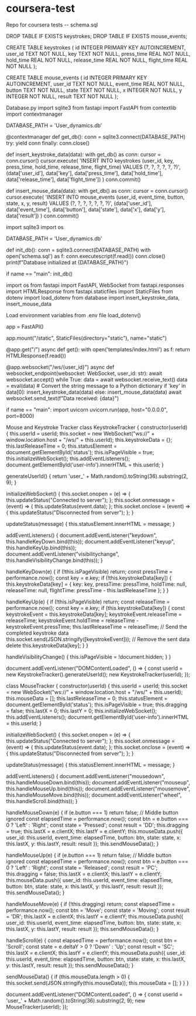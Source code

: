 # coursera-test
Repo for coursera tests
-- schema.sql

DROP TABLE IF EXISTS keystrokes;
DROP TABLE IF EXISTS mouse_events;

CREATE TABLE keystrokes (
id INTEGER PRIMARY KEY AUTOINCREMENT,
user_id TEXT NOT NULL,
key TEXT NOT NULL,
press_time REAL NOT NULL,
hold_time REAL NOT NULL,
release_time REAL NOT NULL,
flight_time REAL NOT NULL
);

CREATE TABLE mouse_events (
id INTEGER PRIMARY KEY AUTOINCREMENT,
user_id TEXT NOT NULL,
event_time REAL NOT NULL,
button TEXT NOT NULL,
state TEXT NOT NULL,
x INTEGER NOT NULL,
y INTEGER NOT NULL,
result TEXT NOT NULL
);

Database.py
import sqlite3
from fastapi import FastAPI
from contextlib import contextmanager

DATABASE_PATH = 'User_dynamics.db'

@contextmanager
def get_db():
conn = sqlite3.connect(DATABASE_PATH)
try:
yield conn
finally:
conn.close()

def insert_keystroke_data(data):
with get_db() as conn:
cursor = conn.cursor()
cursor.execute(
'INSERT INTO keystrokes (user_id, key, press_time, hold_time, release_time, flight_time) VALUES (?, ?, ?, ?, ?, ?)',
(data['user_id'], data['key'], data['press_time'], data['hold_time'], data['release_time'], data['flight_time'])
)
conn.commit()

def insert_mouse_data(data):
with get_db() as conn:
cursor = conn.cursor()
cursor.execute(
'INSERT INTO mouse_events (user_id, event_time, button, state, x, y, result) VALUES (?, ?, ?, ?, ?, ?, ?)',
(data['user_id'], data['event_time'], data['button'], data['state'], data['x'], data['y'], data['result'])
)
conn.commit()

import sqlite3
import os

DATABASE_PATH = 'User_dynamics.db'

def init_db():
conn = sqlite3.connect(DATABASE_PATH)
with open('schema.sql') as f:
conn.executescript(f.read())
conn.close()
print(f"Database initialized at {DATABASE_PATH}")

if name == "main":
init_db()

import os
from fastapi import FastAPI, WebSocket
from fastapi.responses import HTMLResponse
from fastapi.staticfiles import StaticFiles
from dotenv import load_dotenv
from database import insert_keystroke_data, insert_mouse_data

Load environment variables from .env file
load_dotenv()

app = FastAPI()

app.mount("/static", StaticFiles(directory="static"), name="static")

@app.get("/")
async def get():
with open('templates/index.html') as f:
return HTMLResponse(f.read())

@app.websocket("/ws/{user_id}")
async def websocket_endpoint(websocket: WebSocket, user_id: str):
await websocket.accept()
while True:
data = await websocket.receive_text()
data = eval(data) # Convert the string message to a Python dictionary
if 'key' in data[0]:
insert_keystroke_data(data)
else:
insert_mouse_data(data)
await websocket.send_text(f"Data received: {data}")

if name == "main":
import uvicorn
uvicorn.run(app, host="0.0.0.0", port=8000)

<title>Mouse and Keystroke Tracker</title> <script type="text/javascript" src="/static/js/keystroke_tracker.js"></script> <script type="text/javascript" src="/static/js/mouse_tracker.js"></script>
Mouse and Keystroke Tracker
class KeystrokeTracker {
constructor(userId) {
this.userId = userId;
this.socket = new WebSocket("ws://" + window.location.host + "/ws/" + this.userId);
this.keystrokeData = {};
this.lastReleaseTime = 0;
this.statusElement = document.getElementById('status');
this.isPageVisible = true;
this.initializeWebSocket();
this.addEventListeners();
document.getElementById('user-info').innerHTML = this.userId;
}

generateUserId() {
    return 'user_' + Math.random().toString(36).substring(2, 9);
}

initializeWebSocket() {
    this.socket.onopen = (e) => {
        this.updateStatus("Connected to server");
    };
    this.socket.onmessage = (event) => {
        this.updateStatus(event.data);
    };
    this.socket.onclose = (event) => {
        this.updateStatus("Disconnected from server");
    };
}

updateStatus(message) {
    this.statusElement.innerHTML = message;
}

addEventListeners() {
    document.addEventListener("keydown", this.handleKeyDown.bind(this));
    document.addEventListener("keyup", this.handleKeyUp.bind(this));
    document.addEventListener("visibilitychange", this.handleVisibilityChange.bind(this));
}

handleKeyDown(e) {
    if (!this.isPageVisible) return;
    const pressTime = performance.now();
    const key = e.key;
    if (!this.keystrokeData[key]) {
        this.keystrokeData[key] = {
            key: key,
            pressTime: pressTime,
            holdTime: null,
            releaseTime: null,
            flightTime: pressTime - this.lastReleaseTime
        };
    }
}

handleKeyUp(e) {
    if (!this.isPageVisible) return;
    const releaseTime = performance.now();
    const key = e.key;
    if (this.keystrokeData[key]) {
        const keystrokeEvent = this.keystrokeData[key];
        keystrokeEvent.releaseTime = releaseTime;
        keystrokeEvent.holdTime = releaseTime - keystrokeEvent.pressTime;
        this.lastReleaseTime = releaseTime;
        // Send the completed keystroke data
        this.socket.send(JSON.stringify([keystrokeEvent]));
        // Remove the sent data
        delete this.keystrokeData[key];
    }
}

handleVisibilityChange() {
    this.isPageVisible = !document.hidden;
}
}

document.addEventListener("DOMContentLoaded", () => {
const userId = new KeystrokeTracker().generateUserId();
new KeystrokeTracker(userId);
});

class MouseTracker {
constructor(userId) {
this.userId = userId;
this.socket = new WebSocket("ws://" + window.location.host + "/ws/" + this.userId);
this.mouseData = [];
this.lastReleaseTime = 0;
this.statusElement = document.getElementById('status');
this.isPageVisible = true;
this.dragging = false;
this.lastX = 0;
this.lastY = 0;
this.initializeWebSocket();
this.addEventListeners();
document.getElementById('user-info').innerHTML = this.userId;
}

initializeWebSocket() {
    this.socket.onopen = (e) => {
        this.updateStatus("Connected to server");
    };
    this.socket.onmessage = (event) => {
        this.updateStatus(event.data);
    };
    this.socket.onclose = (event) => {
        this.updateStatus("Disconnected from server");
    };
}

updateStatus(message) {
    this.statusElement.innerHTML = message;
}

addEventListeners() {
    document.addEventListener("mousedown", this.handleMouseDown.bind(this));
    document.addEventListener("mouseup", this.handleMouseUp.bind(this));
    document.addEventListener("mousemove", this.handleMouseMove.bind(this));
    document.addEventListener("wheel", this.handleScroll.bind(this));
}

handleMouseDown(e) {
    if (e.button === 1) return false; // Middle button ignored
    const elapsedTime = performance.now();
    const btn = e.button === 0 ? 'Left' : 'Right';
    const state = 'Pressed';
    const result = 'DD';
    this.dragging = true;
    this.lastX = e.clientX;
    this.lastY = e.clientY;
    this.mouseData.push({
        user_id: this.userId,
        event_time: elapsedTime,
        button: btn,
        state: state,
        x: this.lastX,
        y: this.lastY,
        result: result
    });
    this.sendMouseData();
}

handleMouseUp(e) {
    if (e.button === 1) return false; // Middle button ignored
    const elapsedTime = performance.now();
    const btn = e.button === 0 ? 'Left' : 'Right';
    const state = 'Released';
    const result = 'PC';
    this.dragging = false;
    this.lastX = e.clientX;
    this.lastY = e.clientY;
    this.mouseData.push({
        user_id: this.userId,
        event_time: elapsedTime,
        button: btn,
        state: state,
        x: this.lastX,
        y: this.lastY,
        result: result
    });
    this.sendMouseData();
}

handleMouseMove(e) {
    if (!this.dragging) return;
    const elapsedTime = performance.now();
    const btn = 'Move';
    const state = 'Moving';
    const result = 'DR';
    this.lastX = e.clientX;
    this.lastY = e.clientY;
    this.mouseData.push({
        user_id: this.userId,
        event_time: elapsedTime,
        button: btn,
        state: state,
        x: this.lastX,
        y: this.lastY,
        result: result
    });
    this.sendMouseData();
}

handleScroll(e) {
    const elapsedTime = performance.now();
    const btn = 'Scroll';
    const state = e.deltaY > 0 ? 'Down' : 'Up';
    const result = 'SC';
    this.lastX = e.clientX;
    this.lastY = e.clientY;
    this.mouseData.push({
        user_id: this.userId,
        event_time: elapsedTime,
        button: btn,
        state: state,
        x: this.lastX,
        y: this.lastY,
        result: result
    });
    this.sendMouseData();
}

sendMouseData() {
    if (this.mouseData.length > 0) {
        this.socket.send(JSON.stringify(this.mouseData));
        this.mouseData = [];
    }
}
}

document.addEventListener("DOMContentLoaded", () => {
const userId = 'user_' + Math.random().toString(36).substring(2, 9);
new MouseTracker(userId);
});